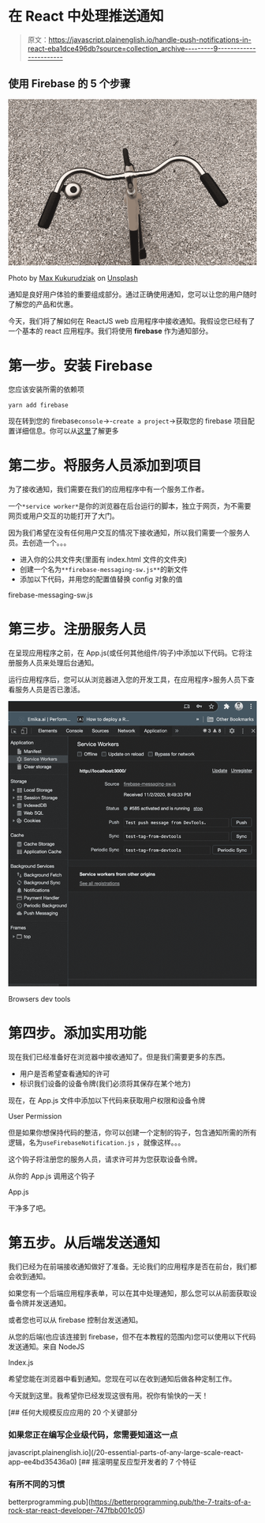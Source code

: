# 在 React 中处理推送通知

> 原文：<https://javascript.plainenglish.io/handle-push-notifications-in-react-eba1dce496db?source=collection_archive---------9----------------------->

## 使用 Firebase 的 5 个步骤

![](img/a3c9f0aeb4efa8b54c1b66d2346436d2.png)

Photo by [Max Kukurudziak](https://unsplash.com/@maxkuk?utm_source=unsplash&utm_medium=referral&utm_content=creditCopyText) on [Unsplash](/?utm_source=unsplash&utm_medium=referral&utm_content=creditCopyText)

通知是良好用户体验的重要组成部分。通过正确使用通知，您可以让您的用户随时了解您的产品和优惠。

今天，我们将了解如何在 ReactJS web 应用程序中接收通知。我假设您已经有了一个基本的 react 应用程序。我们将使用 **firebase** 作为通知部分。

# 第一步。安装 Firebase

您应该安装所需的依赖项

```
yarn add firebase
```

现在转到您的 firebase`console`->-`create a project`->获取您的 firebase 项目配置详细信息。你可以从[这里](https://firebase.google.com/docs/web/setup#config-object)了解更多

# 第二步。将服务人员添加到项目

为了接收通知，我们需要在我们的应用程序中有一个服务工作者。

一个`*service worker*`是你的浏览器在后台运行的脚本，独立于网页，为不需要网页或用户交互的功能打开了大门。

因为我们希望在没有任何用户交互的情况下接收通知，所以我们需要一个服务人员。去创造一个。。。

*   进入你的公共文件夹(里面有 index.html 文件的文件夹)
*   创建一个名为`**firebase-messaging-sw.js**`的新文件
*   添加以下代码，并用您的配置值替换 config 对象的值

firebase-messaging-sw.js

# 第三步。注册服务人员

在呈现应用程序之前，在 App.js(或任何其他组件/钩子)中添加以下代码。它将注册服务人员来处理后台通知。

运行应用程序后，您可以从浏览器进入您的开发工具，在应用程序>服务人员下查看服务人员是否已激活。

![](img/39f3b6f98396de0c854ea9e1fe439b4d.png)

Browsers dev tools

# 第四步。添加实用功能

现在我们已经准备好在浏览器中接收通知了。但是我们需要更多的东西。

*   用户是否希望查看通知的许可
*   标识我们设备的设备令牌(我们必须将其保存在某个地方)

现在，在 App.js 文件中添加以下代码来获取用户权限和设备令牌

User Permission

但是如果你想保持代码的整洁，你可以创建一个定制的钩子，包含通知所需的所有逻辑，名为`useFirebaseNotification.js` ，就像这样。。。

这个钩子将注册您的服务人员，请求许可并为您获取设备令牌。

从你的 App.js 调用这个钩子

App.js

干净多了吧。

# 第五步。从后端发送通知

我们已经为在前端接收通知做好了准备。无论我们的应用程序是否在前台，我们都会收到通知。

如果您有一个后端应用程序表单，可以在其中处理通知，那么您可以从前面获取设备令牌并发送通知。

或者您也可以从 firebase 控制台发送通知。

从您的后端(也应该连接到 firebase，但不在本教程的范围内)您可以使用以下代码发送通知。来自 NodeJS

Index.js

希望您能在浏览器中看到通知。您现在可以在收到通知后做各种定制工作。

今天就到这里。我希望你已经发现这很有用。祝你有愉快的一天！

[](/20-essential-parts-of-any-large-scale-react-app-ee4bd35436a0) [## 任何大规模反应应用的 20 个关键部分

### 如果您正在编写企业级代码，您需要知道这一点

javascript.plainenglish.io](/20-essential-parts-of-any-large-scale-react-app-ee4bd35436a0) [](https://betterprogramming.pub/the-7-traits-of-a-rock-star-react-developer-747fbb001c05) [## 摇滚明星反应型开发者的 7 个特征

### 有所不同的习惯

betterprogramming.pub](https://betterprogramming.pub/the-7-traits-of-a-rock-star-react-developer-747fbb001c05)
